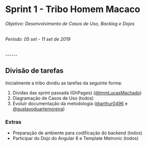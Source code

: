 # Sprint 1 - Tribo Homem Macaco

<h6>Objetivo: Desenvolvimento de Casos de Uso, Backlog e Dojos</h6>
<h6>Período: 05 set - 11 set de 2019</h6>
------



## Divisão de tarefas

Inicialmente a tribo dividiu as tarefas da seguinte forma:

1. Dividas das sprint passada (GhPages) ([@lmmLucasMachado](https://github.com/lmmLucasMachado))
2. Diagramação de Casos de Uso (todos)
3. Evoluir documentação da metodologia ([@arthur0496](https://github.com/arthur0496) e [@gustavoduartemoreira](https://github.com/gustavoduartemoreira))

### Extras

- Preparação de ambiente para codificação do backend (todos)
- Participar do Dojo do Angular 8 e Template Metronic (todos)

